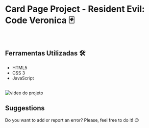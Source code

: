 # Card Page Project - Resident Evil: Code Veronica 🃏

<br>

## Ferramentas Utilizadas 🛠️

- HTML5
- CSS 3
- JavaScript

<br>

<img src="src/video/recv-project.gif" alt="video do projeto">

<br>

<h2> Suggestions </h2>
<p> Do you want to add or report an error? Please, feel free to do it! 😉 </p>
